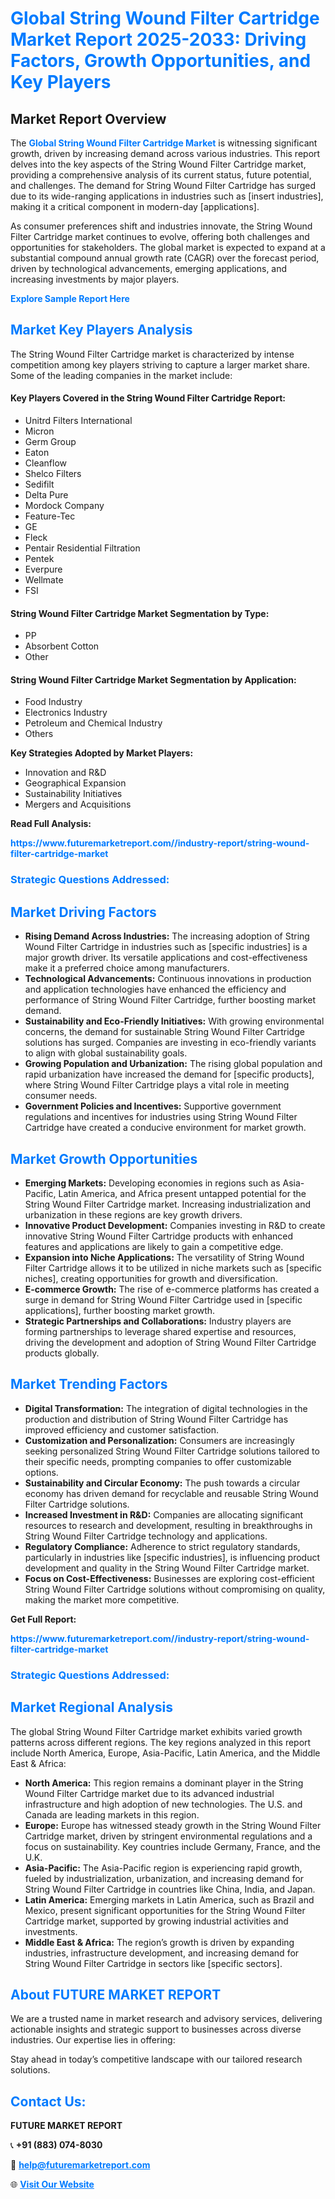 <h1 style="color: #007BFF;">Global String Wound Filter Cartridge Market Report 2025-2033: Driving Factors, Growth Opportunities, and Key Players</h1>

<section id="overview">
<h2>Market Report Overview</h2>
<p>The <a href="https://www.futuremarketreport.com//industry-report/string-wound-filter-cartridge-market" style="color: #007BFF; text-decoration: none;"><strong>Global String Wound Filter Cartridge Market</strong></a> is witnessing significant growth, driven by increasing demand across various industries. This report delves into the key aspects of the String Wound Filter Cartridge market, providing a comprehensive analysis of its current status, future potential, and challenges. The demand for String Wound Filter Cartridge has surged due to its wide-ranging applications in industries such as [insert industries], making it a critical component in modern-day [applications].</p>
<p>As consumer preferences shift and industries innovate, the String Wound Filter Cartridge market continues to evolve, offering both challenges and opportunities for stakeholders. The global market is expected to expand at a substantial compound annual growth rate (CAGR) over the forecast period, driven by technological advancements, emerging applications, and increasing investments by major players.</p>
</section>

<section id="overview">
<p><a href="https://www.futuremarketreport.com//request-sample/reportId=52082" style="color: #007BFF; text-decoration: none;"><strong>Explore Sample Report Here</strong></a></p>
</section>

<section id="key-players">
<h2 style="color: #007BFF;">Market Key Players Analysis</h2>
<p>The String Wound Filter Cartridge market is characterized by intense competition among key players striving to capture a larger market share. Some of the leading companies in the market include:</p>
<h4>Key Players Covered in the String Wound Filter Cartridge Report:</h4>
<ul><li>Unitrd Filters International</li><li>Micron</li><li>Germ Group</li><li>Eaton</li><li>Cleanflow</li><li>Shelco Filters</li><li>Sedifilt</li><li>Delta Pure</li><li>Mordock Company</li><li>Feature-Tec</li><li>GE</li><li>Fleck</li><li>Pentair Residential Filtration</li><li>Pentek</li><li>Everpure</li><li>Wellmate</li><li>FSI</li></ul>
<h4>String Wound Filter Cartridge Market Segmentation by Type:</h4>
<ul><li>PP</li><li>Absorbent Cotton</li><li>Other</li></ul>

<h4>String Wound Filter Cartridge Market Segmentation by Application:</h4>
<ul><li>Food Industry</li><li>Electronics Industry</li><li>Petroleum and Chemical Industry</li><li>Others</li></ul>
<p><strong>Key Strategies Adopted by Market Players:</strong></p>
<ul>
<li>Innovation and R&D</li>
<li>Geographical Expansion</li>
<li>Sustainability Initiatives</li>
<li>Mergers and Acquisitions</li>
</ul>
</section>

<section>
<p><strong>Read Full Analysis: </strong></p><a href="https://www.futuremarketreport.com//industry-report/string-wound-filter-cartridge-market" style="color: #007BFF; text-decoration: none;"><strong>https://www.futuremarketreport.com//industry-report/string-wound-filter-cartridge-market</strong></a>
<h3 style="color: #007BFF;">Strategic Questions Addressed:</h3>
</section>

<section id="driving-factors">
<h2 style="color: #007BFF;">Market Driving Factors</h2>
<ul>
<li><strong>Rising Demand Across Industries:</strong> The increasing adoption of String Wound Filter Cartridge in industries such as [specific industries] is a major growth driver. Its versatile applications and cost-effectiveness make it a preferred choice among manufacturers.</li>
<li><strong>Technological Advancements:</strong> Continuous innovations in production and application technologies have enhanced the efficiency and performance of String Wound Filter Cartridge, further boosting market demand.</li>
<li><strong>Sustainability and Eco-Friendly Initiatives:</strong> With growing environmental concerns, the demand for sustainable String Wound Filter Cartridge solutions has surged. Companies are investing in eco-friendly variants to align with global sustainability goals.</li>
<li><strong>Growing Population and Urbanization:</strong> The rising global population and rapid urbanization have increased the demand for [specific products], where String Wound Filter Cartridge plays a vital role in meeting consumer needs.</li>
<li><strong>Government Policies and Incentives:</strong> Supportive government regulations and incentives for industries using String Wound Filter Cartridge have created a conducive environment for market growth.</li>
</ul>
</section>

<section id="growth-opportunities">
<h2 style="color: #007BFF;">Market Growth Opportunities</h2>
<ul>
<li><strong>Emerging Markets:</strong> Developing economies in regions such as Asia-Pacific, Latin America, and Africa present untapped potential for the String Wound Filter Cartridge market. Increasing industrialization and urbanization in these regions are key growth drivers.</li>
<li><strong>Innovative Product Development:</strong> Companies investing in R&D to create innovative String Wound Filter Cartridge products with enhanced features and applications are likely to gain a competitive edge.</li>
<li><strong>Expansion into Niche Applications:</strong> The versatility of String Wound Filter Cartridge allows it to be utilized in niche markets such as [specific niches], creating opportunities for growth and diversification.</li>
<li><strong>E-commerce Growth:</strong> The rise of e-commerce platforms has created a surge in demand for String Wound Filter Cartridge used in [specific applications], further boosting market growth.</li>
<li><strong>Strategic Partnerships and Collaborations:</strong> Industry players are forming partnerships to leverage shared expertise and resources, driving the development and adoption of String Wound Filter Cartridge products globally.</li>
</ul>
</section>

<section id="trending-factors">
<h2 style="color: #007BFF;">Market Trending Factors</h2>
<ul>
<li><strong>Digital Transformation:</strong> The integration of digital technologies in the production and distribution of String Wound Filter Cartridge has improved efficiency and customer satisfaction.</li>
<li><strong>Customization and Personalization:</strong> Consumers are increasingly seeking personalized String Wound Filter Cartridge solutions tailored to their specific needs, prompting companies to offer customizable options.</li>
<li><strong>Sustainability and Circular Economy:</strong> The push towards a circular economy has driven demand for recyclable and reusable String Wound Filter Cartridge solutions.</li>
<li><strong>Increased Investment in R&D:</strong> Companies are allocating significant resources to research and development, resulting in breakthroughs in String Wound Filter Cartridge technology and applications.</li>
<li><strong>Regulatory Compliance:</strong> Adherence to strict regulatory standards, particularly in industries like [specific industries], is influencing product development and quality in the String Wound Filter Cartridge market.</li>
<li><strong>Focus on Cost-Effectiveness:</strong> Businesses are exploring cost-efficient String Wound Filter Cartridge solutions without compromising on quality, making the market more competitive.</li>
</ul>
</section>

<section>
<p><strong>Get Full Report: </strong></p><a href="https://www.futuremarketreport.com//industry-report/string-wound-filter-cartridge-market" style="color: #007BFF; text-decoration: none;"><strong>https://www.futuremarketreport.com//industry-report/string-wound-filter-cartridge-market</strong></a>
<h3 style="color: #007BFF;">Strategic Questions Addressed:</h3>
</section>


<section id="regional-analysis">
<h2 style="color: #007BFF;">Market Regional Analysis</h2>
<p>The global String Wound Filter Cartridge market exhibits varied growth patterns across different regions. The key regions analyzed in this report include North America, Europe, Asia-Pacific, Latin America, and the Middle East & Africa:</p>
<ul>
<li><strong>North America:</strong> This region remains a dominant player in the String Wound Filter Cartridge market due to its advanced industrial infrastructure and high adoption of new technologies. The U.S. and Canada are leading markets in this region.</li>
<li><strong>Europe:</strong> Europe has witnessed steady growth in the String Wound Filter Cartridge market, driven by stringent environmental regulations and a focus on sustainability. Key countries include Germany, France, and the U.K.</li>
<li><strong>Asia-Pacific:</strong> The Asia-Pacific region is experiencing rapid growth, fueled by industrialization, urbanization, and increasing demand for String Wound Filter Cartridge in countries like China, India, and Japan.</li>
<li><strong>Latin America:</strong> Emerging markets in Latin America, such as Brazil and Mexico, present significant opportunities for the String Wound Filter Cartridge market, supported by growing industrial activities and investments.</li>
<li><strong>Middle East & Africa:</strong> The region’s growth is driven by expanding industries, infrastructure development, and increasing demand for String Wound Filter Cartridge in sectors like [specific sectors].</li>
</ul>
</section>

<footer>
<h2 style="color: #007BFF;">About FUTURE MARKET REPORT</h2>
<p>We are a trusted name in market research and advisory services, delivering actionable insights and strategic support to businesses across diverse industries. Our expertise lies in offering:</p>

<p>Stay ahead in today’s competitive landscape with our tailored research solutions.</p>

<h2 style="color: #007BFF;">Contact Us:</h2>
<p><strong>FUTURE MARKET REPORT</strong></p>
<p>📞 <strong>+91 (883) 074-8030</strong></p>
<p>📧 <strong><a href="mailto:help@futuremarketreport.com" style="color: #007BFF;">help@futuremarketreport.com</a></strong></p>
<p>🌐 <strong><a href="https://www.futuremarketreport.com/" style="color: #007BFF;">Visit Our Website</a></strong></p>
</footer>